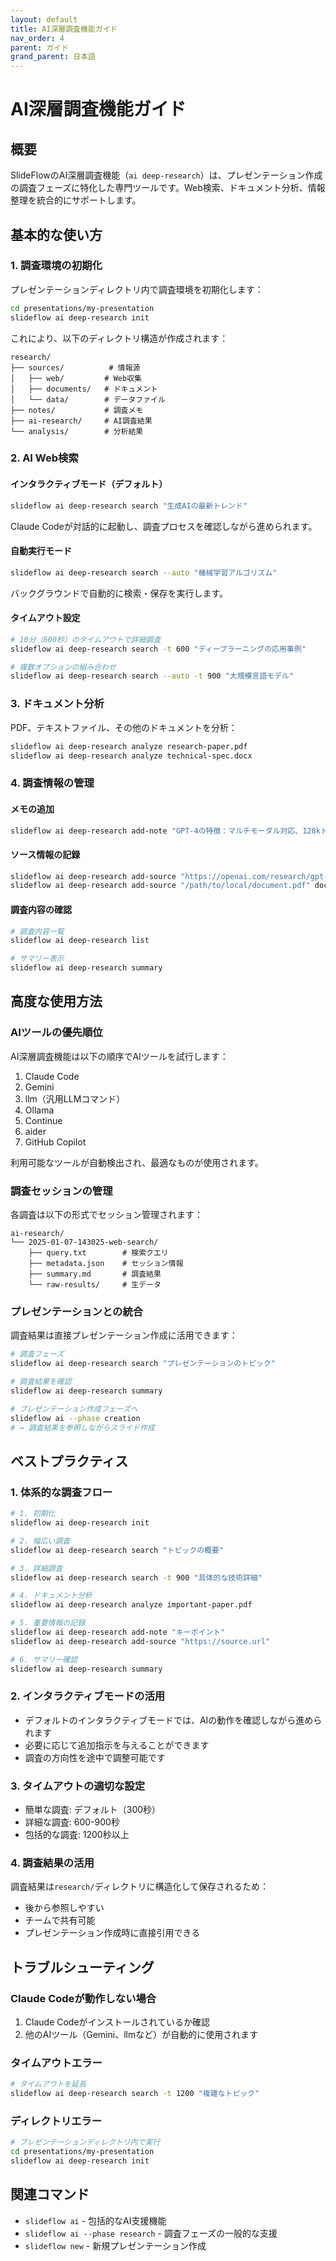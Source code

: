 ```yaml
---
layout: default
title: AI深層調査機能ガイド
nav_order: 4
parent: ガイド
grand_parent: 日本語
---
```


# AI深層調査機能ガイド

## 概要

SlideFlowのAI深層調査機能（`ai deep-research`）は、プレゼンテーション作成の調査フェーズに特化した専門ツールです。Web検索、ドキュメント分析、情報整理を統合的にサポートします。

## 基本的な使い方

### 1. 調査環境の初期化

プレゼンテーションディレクトリ内で調査環境を初期化します：

```bash
cd presentations/my-presentation
slideflow ai deep-research init
```

これにより、以下のディレクトリ構造が作成されます：

```
research/
├── sources/          # 情報源
│   ├── web/         # Web収集
│   ├── documents/   # ドキュメント
│   └── data/        # データファイル
├── notes/           # 調査メモ
├── ai-research/     # AI調査結果
└── analysis/        # 分析結果
```

### 2. AI Web検索

#### インタラクティブモード（デフォルト）

```bash
slideflow ai deep-research search "生成AIの最新トレンド"
```

Claude Codeが対話的に起動し、調査プロセスを確認しながら進められます。

#### 自動実行モード

```bash
slideflow ai deep-research search --auto "機械学習アルゴリズム"
```

バックグラウンドで自動的に検索・保存を実行します。

#### タイムアウト設定

```bash
# 10分（600秒）のタイムアウトで詳細調査
slideflow ai deep-research search -t 600 "ディープラーニングの応用事例"

# 複数オプションの組み合わせ
slideflow ai deep-research search --auto -t 900 "大規模言語モデル"
```

### 3. ドキュメント分析

PDF、テキストファイル、その他のドキュメントを分析：

```bash
slideflow ai deep-research analyze research-paper.pdf
slideflow ai deep-research analyze technical-spec.docx
```

### 4. 調査情報の管理

#### メモの追加

```bash
slideflow ai deep-research add-note "GPT-4の特徴：マルチモーダル対応、128kトークン"
```

#### ソース情報の記録

```bash
slideflow ai deep-research add-source "https://openai.com/research/gpt-4"
slideflow ai deep-research add-source "/path/to/local/document.pdf" document
```

#### 調査内容の確認

```bash
# 調査内容一覧
slideflow ai deep-research list

# サマリー表示
slideflow ai deep-research summary
```

## 高度な使用方法

### AIツールの優先順位

AI深層調査機能は以下の順序でAIツールを試行します：

1. Claude Code
2. Gemini
3. llm（汎用LLMコマンド）
4. Ollama
5. Continue
6. aider
7. GitHub Copilot

利用可能なツールが自動検出され、最適なものが使用されます。

### 調査セッションの管理

各調査は以下の形式でセッション管理されます：

```
ai-research/
└── 2025-01-07-143025-web-search/
    ├── query.txt        # 検索クエリ
    ├── metadata.json    # セッション情報
    ├── summary.md       # 調査結果
    └── raw-results/     # 生データ
```

### プレゼンテーションとの統合

調査結果は直接プレゼンテーション作成に活用できます：

```bash
# 調査フェーズ
slideflow ai deep-research search "プレゼンテーションのトピック"

# 調査結果を確認
slideflow ai deep-research summary

# プレゼンテーション作成フェーズへ
slideflow ai --phase creation
# → 調査結果を参照しながらスライド作成
```

## ベストプラクティス

### 1. 体系的な調査フロー

```bash
# 1. 初期化
slideflow ai deep-research init

# 2. 幅広い調査
slideflow ai deep-research search "トピックの概要"

# 3. 詳細調査
slideflow ai deep-research search -t 900 "具体的な技術詳細"

# 4. ドキュメント分析
slideflow ai deep-research analyze important-paper.pdf

# 5. 重要情報の記録
slideflow ai deep-research add-note "キーポイント"
slideflow ai deep-research add-source "https://source.url"

# 6. サマリー確認
slideflow ai deep-research summary
```

### 2. インタラクティブモードの活用

- デフォルトのインタラクティブモードでは、AIの動作を確認しながら進められます
- 必要に応じて追加指示を与えることができます
- 調査の方向性を途中で調整可能です

### 3. タイムアウトの適切な設定

- 簡単な調査: デフォルト（300秒）
- 詳細な調査: 600-900秒
- 包括的な調査: 1200秒以上

### 4. 調査結果の活用

調査結果は`research/`ディレクトリに構造化して保存されるため：
- 後から参照しやすい
- チームで共有可能
- プレゼンテーション作成時に直接引用できる

## トラブルシューティング

### Claude Codeが動作しない場合

1. Claude Codeがインストールされているか確認
2. 他のAIツール（Gemini、llmなど）が自動的に使用されます

### タイムアウトエラー

```bash
# タイムアウトを延長
slideflow ai deep-research search -t 1200 "複雑なトピック"
```

### ディレクトリエラー

```bash
# プレゼンテーションディレクトリ内で実行
cd presentations/my-presentation
slideflow ai deep-research init
```

## 関連コマンド

- `slideflow ai` - 包括的なAI支援機能
- `slideflow ai --phase research` - 調査フェーズの一般的な支援
- `slideflow new` - 新規プレゼンテーション作成